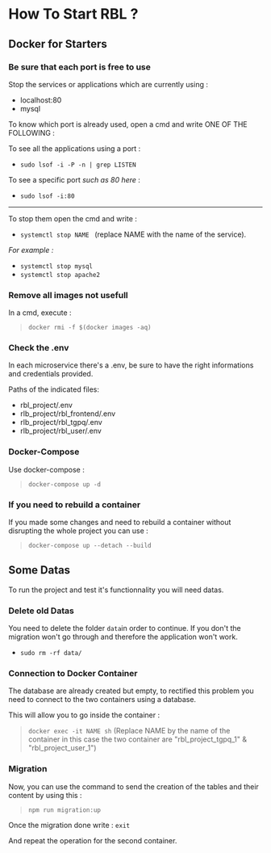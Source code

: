 # How To Start RBL ?

## Docker for Starters

### Be sure that each port is free to use

Stop the services or applications which are currently using :

- localhost:80
- mysql

To know which port is already used, open a cmd and write ONE OF THE FOLLOWING :

To see all the applications using a port :

- `sudo lsof -i -P -n | grep LISTEN`

To see a specific port _such as 80 here_ :

- `sudo lsof -i:80`

---

To stop them open the cmd and write :

- `systemctl stop NAME ` (replace NAME with the name of the service).

_For example :_

- `systemctl stop mysql`
- `systemctl stop apache2`

### Remove all images not usefull

In a cmd, execute :

> `docker rmi -f $(docker images -aq)`

### Check the .env

In each microservice there's a .env, be sure to have the right informations and credentials provided.

Paths of the indicated files:

- rbl_project/.env
- rlb_project/rbl_frontend/.env
- rlb_project/rbl_tgpq/.env
- rlb_project/rbl_user/.env

### Docker-Compose

Use docker-compose :

> `docker-compose up -d`

### If you need to rebuild a container

If you made some changes and need to rebuild a container without disrupting the whole project you can use :

> `docker-compose up --detach --build`

## Some Datas

To run the project and test it's functionnality you will need datas.

### Delete old Datas

You need to delete the folder `data`in order to continue. If you don't the migration won't go through and therefore the application won't work.

- `sudo rm -rf data/`

### Connection to Docker Container

The database are already created but empty, to rectified this problem you need to connect to the two containers using a database.

This will allow you to go inside the container :

> `docker exec -it NAME sh`
> (Replace NAME by the name of the container in this case the two container are "rbl_project_tgpq_1" & "rbl_project_user_1")

### Migration

Now, you can use the command to send the creation of the tables and their content by using this :

> `npm run migration:up`

Once the migration done write : `exit`

And repeat the operation for the second container.
